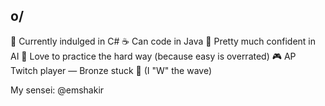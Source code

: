 ## o/

🐍 Currently indulged in C#
☕ Can code in Java
🤖 Pretty much confident in AI
💪 Love to practice the hard way (because easy is overrated)
🎮 AP Twitch player — Bronze stuck 🐀 (I "W" the wave)

My sensei: @emshakir 

<!--
**WARHE8D/WARHE8D** is a ✨ _special_ ✨ repository because its `README.md` (this file) appears on your GitHub profile.

Here are some ideas to get you started:

- 🔭 I’m currently working on ...
- 🌱 I’m currently learning ...
- 👯 I’m looking to collaborate on ...
- 🤔 I’m looking for help with ...
- 💬 Ask me about ...
- 📫 How to reach me: ...
- 😄 Pronouns: ...
- ⚡ Fun fact: ...
-->

